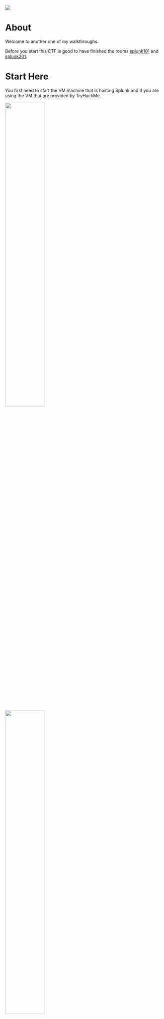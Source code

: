 <img src="Media/Investigating with Splunk/splunk_0.jpg" >

<h1>About</h1>

Welcome to another one of my walkthroughs.

Before you start this CTF is good to have finished the rooms  [splunk101](https://tryhackme.com/room/splunk101) and [splunk201](https://tryhackme.com/room/splunk201).

# Start Here

You first need to start the VM machine that is hosting Splunk and if you are using the VM that are provided by TryHackMe.

<img src="Media/Investigating with Splunk/splunk_1.jpg" height=50% width=50% >

<img src="Media/Investigating with Splunk/splunk_2.jpg" height=50% width=50% >

Also for your own convenience you can use a separate tab for the AttackBox by doing the following:

1. Click on the View in full screen at the bottom left of the AttackBox screen.

    <img src="Media/Investigating with Splunk/splunk_3.jpg" height=50% width=50% >

2. Now a new tab will open with the VM and you can close the split screen by clicking on exit split view. You now have 2 tabs one with the questions and one with the VM.
    
    <img src="Media/Investigating with Splunk/splunk_4.jpg" height=50% width=50% >

3. When the machines are running you just press the search button.
    
    <img src="Media/Investigating with Splunk/splunk_5.jpg" height=50% width=50% >
4. Now you must type where the ingested logs are `index="main"`
   
    <img src="Media/Investigating with Splunk/splunk_6.jpg" height=50% width=50% >

<h2> Answers </h2>

### How many events were collected and Ingested in the index main?

You will just need to filter the search time frame to All time. Then the answer is the total amount of events.

<img src="Media/Investigating with Splunk/splunk_7.jpg" height=50% width=50% >

### On one of the infected hosts, the adversary was successful in creating a backdoor user. What is the new username?

With some help of google you can search which EvenID is used when a Windows account is created. Just to help you out is `EventID="4720"`. If we use it as a search parameters we get the following.

<img src="Media/Investigating with Splunk/splunk_11.jpg" height=50% width=50% >

Just pay attention that the name is using leek.

### On the same host, a registry key was also updated regarding the new backdoor user. What is the full path of that registry key?

With some help of google you can search which EvenID is used when a RegistryKey is updated. Just to help you out is `EventID="13"`. We already know the user so we can use both of them as search parameters.

<img src="Media/Investigating with Splunk/splunk_9.jpg" height=50% width=50% >
<img src="Media/Investigating with Splunk/splunk_10.jpg" height=50% width=50% >

### Examine the logs and identify the user that the adversary was trying to impersonate.

Just leave only the basic filter `index="main"` You can click on the interesting fields --> Users. Then you will see a name that looks a lot like the name of question 1.

 <img src="Media/Investigating with Splunk/splunk_8.jpg" height=50% width=50% >

### What is the command used to add a backdoor user from a remote computer?

Now, Windows is always adds a log with EventId="1" for every new command that is being executed. So by adding this in the filter we get about 19 returned processes. On the left panel you can find the CommandLine if you click on it and read the commands you can find out the one we are looking for.

<img src="Media/Investigating with Splunk/splunk_12.jpg" height=50% width=50% >

### How many times was the login attempt from the backdoor user observed during the investigation?

Just use the user name on the filter `User=A1berto`. Then you can find out how many times he tried to login.

<img src="Media/Investigating with Splunk/splunk_13.jpg" height=50% width=50% >

### What is the name of the infected host on which suspicious Powershell commands were executed?

Add as filter powershell, you can find it on the 1st event of the list.

<img src="Media/Investigating with Splunk/splunk_14.jpg" height=50% width=50% >


### PowerShell logging is enabled on this device. How many events were logged for the malicious PowerShell execution?
Searching again we find that the EventID for PowerShell Operational Log for Command Invocation is 4103. We use it as a filter and then we get the result we are looking for.


<img src="Media/Investigating with Splunk/splunk_15.jpg" height=50% width=50% >

### An encoded Powershell script from the infected host initiated a web request. What is the full URL?

Now this is a hard one, 1st you need to Decode the Base64 string you can find in the event we were looking for before.

I used [CyberChef](https://gchq.github.io/CyberChef/), for the 1st decoding but it is obfuscated and we will have to make some analytical digging.

<img src="Media/Investigating with Splunk/splunk_16.jpg" height=50% width=50% >

As you can see CyberChef is not really easy to read so I used a basic text editor to help me out. There is again a Base64 string and when we use again CyberChef FromBase64 IP : http:10.10.10.5 then we can now add the /news.php we see in the text. 

<img src="Media/Investigating with Splunk/splunk_17.jpg" height=50% width=50% >

Next stop is to Defang this in CyberChef. In the Process use everything otherwise you will not have the correct answer for the last question.


<img src="Media/Investigating with Splunk/splunk_18.jpg" height=50% width=50% >

You can see the answer to the last question at the Output.


<h2>Congratulations</h2>

If you have any suggestions please feel free to contact me.
